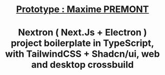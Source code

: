 
<h1 align="center"><a href="https://github.com/MaximePremont/boilerplate-nextron-shadcn">Prototype : Maxime PREMONT</a></h1>
<h1 align="center">Nextron ( Next.Js + Electron ) project boilerplate in TypeScript, with TailwindCSS + Shadcn/ui, web and desktop crossbuild</h1>

